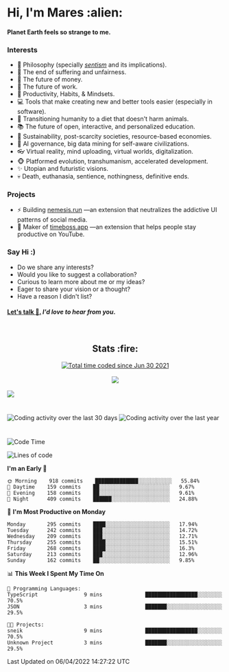 <h1>Hi, I'm Mares :alien:</h1>

#### Planet Earth feels so strange to me.

### **Interests**

- 🌊 Philosophy (specially [_sentism_][sentismmedium] and its implications).
- 🎯 The end of suffering and unfairness.
- 💸 The future of money.
- 💼 The future of work.
- 🧠 Productivity, Habits, & Mindsets.
- 💻 Tools that make creating new and better tools easier (especially in software).
- 🥗 Transitioning humanity to a diet that doesn't harm animals.
- 📚 The future of open, interactive, and personalized education.
- 🌱 Sustainability, post-scarcity societies, resource-based economies.
- 🤖 AI governance, big data mining for self-aware civilizations.
- 👓 Virtual reality, mind uploading, virtual worlds, digitalization.
- 🐵 Platformed evolution, transhumanism, accelerated development.
- ✨ Utopian and futuristic visions.
- 💀 Death, euthanasia, sentience, nothingness, definitive ends.


### **Projects**

- ⚡ Building [nemesis.run](https://nemesis.run) —an extension that neutralizes the addictive UI patterns of social media.
- 💎 Maker of [timeboss.app](https://timeboss.app) —an extension that helps people stay productive on YouTube.


### **Say Hi :)**

- Do we share any interests?
- Would you like to suggest a collaboration?
- Curious to learn more about me or my ideas?
- Eager to share your vision or a thought?
- Have a reason I didn't list?

#### [Let's talk :wave:.](mailto:mareszhar@gmail.com) _I'd love to hear from you_.

[sentismmedium]: https://medium.com/@mareszhar/born-a-prisoner-a-reflection-about-life-its-struggles-and-a-plan-to-escape-d8566ce9b026

<br>

<h2 align="center">Stats :fire:</h2>

<div align="center">
  <a href="https://wakatime.com/@cfdc0e0d-4860-4b62-9ff0-cb659185525e">
    <img src="https://wakatime.com/badge/user/cfdc0e0d-4860-4b62-9ff0-cb659185525e.svg" alt="Total time coded since Jun 30 2021" />
  </a>
</div>

<br>

<!-- 
Add or remove this: 
&dates=B1AAB3FF 
...or this...
&date_format=M%20j%5B%2C%20Y%5D
from the *streak stats URL below* if they get bugged and aren't updating: 
-->

<div align="center">
  <img src="https://github-readme-streak-stats.herokuapp.com?user=mareszhar&theme=black-ice&hide_border=true&stroke=FFFFFF15&ring=DF8FFE&fire=DF8FFE&currStreakLabel=DF8FFE&background=1A232A&currStreakNum=86FFAB&dates=B1AAB3FF&date_format=M%20j%5B%2C%20Y%5D">
</div>

<br>

<img src="https://activity-graph.herokuapp.com/graph?username=mareszhar&theme=nord&bg_color=00000000&color=979797&line=DF8FFE&point=00000000&area=true&hide_border=true">

<br>

<h1></h1>

<img src="https://wakatime.com/share/@mares/5df0ff02-9c79-41b4-b540-51dc9c65a57b.svg" alt="Coding activity over the last 30 days" />
<img src="https://wakatime.com/share/@mares/ea89ba71-f374-40af-930c-e0655909fe37.svg" alt="Coding activity over the last year" />

<h1></h1>

<!--START_SECTION:waka-->
![Code Time](http://img.shields.io/badge/Code%20Time-510%20hrs%208%20mins-blue)

![Lines of code](https://img.shields.io/badge/From%20Hello%20World%20I%27ve%20Written-130%20Thousand%20lines%20of%20code-blue)

**I'm an Early 🐤** 

```text
🌞 Morning    918 commits    ██████████████░░░░░░░░░░░   55.84% 
🌆 Daytime    159 commits    ██░░░░░░░░░░░░░░░░░░░░░░░   9.67% 
🌃 Evening    158 commits    ██░░░░░░░░░░░░░░░░░░░░░░░   9.61% 
🌙 Night      409 commits    ██████░░░░░░░░░░░░░░░░░░░   24.88%

```
📅 **I'm Most Productive on Monday** 

```text
Monday       295 commits    ████░░░░░░░░░░░░░░░░░░░░░   17.94% 
Tuesday      242 commits    ███░░░░░░░░░░░░░░░░░░░░░░   14.72% 
Wednesday    209 commits    ███░░░░░░░░░░░░░░░░░░░░░░   12.71% 
Thursday     255 commits    ████░░░░░░░░░░░░░░░░░░░░░   15.51% 
Friday       268 commits    ████░░░░░░░░░░░░░░░░░░░░░   16.3% 
Saturday     213 commits    ███░░░░░░░░░░░░░░░░░░░░░░   12.96% 
Sunday       162 commits    ██░░░░░░░░░░░░░░░░░░░░░░░   9.85%

```


📊 **This Week I Spent My Time On** 

```text
💬 Programming Languages: 
TypeScript               9 mins              █████████████████░░░░░░░░   70.5% 
JSON                     3 mins              ███████░░░░░░░░░░░░░░░░░░   29.5%

🐱‍💻 Projects: 
sneik                    9 mins              █████████████████░░░░░░░░   70.5% 
Unknown Project          3 mins              ███████░░░░░░░░░░░░░░░░░░   29.5%

```


 Last Updated on 06/04/2022 14:27:22 UTC
<!--END_SECTION:waka-->
